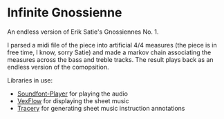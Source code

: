 # Infinite Gnossienne

An endless version of Erik Satie's Gnossiennes No. 1.

I parsed a midi file of the piece into artificial 4/4 measures (the piece is in free time, I know, sorry Satie)
and made a markov chain associating the measures across the bass and treble tracks. The result plays back as an endless
version of the comopsition.

Libraries in use:
- [Soundfont-Player](https://github.com/danigb/soundfont-player) for playing the audio
- [VexFlow](https://github.com/0xfe/vexflow) for displaying the sheet music
- [Tracery](https://github.com/galaxykate/tracery) for generating sheet music instruction annotations
